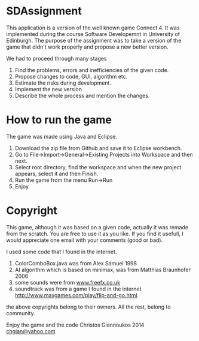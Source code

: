 SDAssignment
===========================================================================
This application is a version of the well known game Connect 4.
It was implemented during the course Software Developemnt in University of Edinburgh.
The purpose of the assignment was to take a version of the game that didn't work
properly and propose a new better version.

We had to proceed through many stages

1. Find the problems, errors and inefficiencies of the given code.
2. Propose changes to code, GUI, algorithm etc.
3. Estimate the risks during development.
4. Implement the new version
5. Describe the whole process and mention the changes.

 How to run the game
 =========================================================================
 The game was made using Java and Eclipse.
 
 1. Download the zip file from Github and save it to Eclipse workbench.
 2. Go to File->Import->General->Existing Projects into Workspace  and then next.
 3. Select root directory, find the workspace and when the new project appears, select it and then Finish.
 4. Run the game from the menu Run->Run
 5. Enjoy
 
 Copyright
 ========================================================================
 This game, although it was based on a given code, actually it was remade from the scratch.
 You are free to use it as you like. If you find it usefull, I would appreciate one email
 with your comments (good or bad).
 
 I used some code that I found in the internet.

 1. ColorComboBox.java was from Alex Samuel 1998
 2. AI algorithm which is based on minimax, was from Matthias Braunhofer 2006
 3. some sounds were from www.freefx.co.uk
 4. soundtrack was from a game I found in the internet http://www.maxgames.com/play/flip-and-go.html.
 
 the above copyrights belong to their owners. All the rest, belong to community.
 
 Enjoy the game and the code
 Christos Giannoukos 2014
 chgian@yahoo.com
 
 
